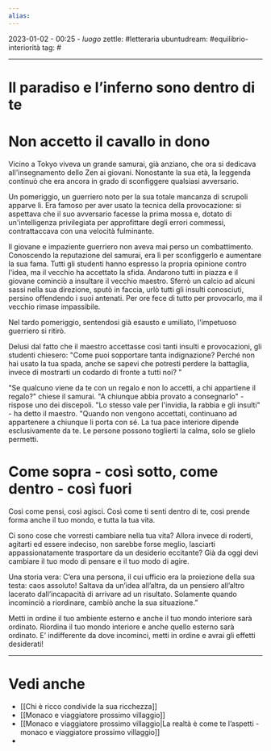 ```yaml
---
alias: 
---
```

2023-01-02 - 00:25 - *luogo*
zettle: #letteraria
ubuntudream: #equilibrio-interiorità
tag: #

---
# Il paradiso e l’inferno sono dentro di te

# Non accetto il cavallo in dono
Vicino a Tokyo viveva un grande samurai, già anziano, che ora si dedicava all'insegnamento dello Zen ai giovani. Nonostante la sua età, la leggenda continuò che era ancora in grado di sconfiggere qualsiasi avversario.

Un pomeriggio, un guerriero noto per la sua totale mancanza di scrupoli apparve lì. Era famoso per aver usato la tecnica della provocazione: si aspettava che il suo avversario facesse la prima mossa e, dotato di un'intelligenza privilegiata per approfittare degli errori commessi, contrattaccava con una velocità fulminante. 

Il giovane e impaziente guerriero non aveva mai perso un combattimento. Conoscendo la reputazione del samurai, era lì per sconfiggerlo e aumentare la sua fama. Tutti gli studenti hanno espresso la propria opinione contro l'idea, ma il vecchio ha accettato la sfida. Andarono tutti in piazza e il giovane cominciò a insultare il vecchio maestro. Sferrò un calcio ad alcuni sassi nella sua direzione, sputò in faccia, urlò tutti gli insulti conosciuti, persino offendendo i suoi antenati. Per ore fece di tutto per provocarlo, ma il vecchio rimase impassibile. 

Nel tardo pomeriggio, sentendosi già esausto e umiliato, l'impetuoso guerriero si ritirò.

Delusi dal fatto che il maestro accettasse così tanti insulti e provocazioni, gli studenti chiesero: "Come puoi sopportare tanta indignazione? Perché non hai usato la tua spada, anche se sapevi che potresti perdere la battaglia, invece di mostrarti un codardo di fronte a tutti noi? "

"Se qualcuno viene da te con un regalo e non lo accetti, a chi appartiene il regalo?" chiese il samurai. "A chiunque abbia provato a consegnarlo" - rispose uno dei discepoli. "Lo stesso vale per l'invidia, la rabbia e gli insulti" - ha detto il maestro. "Quando non vengono accettati, continuano ad appartenere a chiunque li porta con sé. La tua pace interiore dipende esclusivamente da te. Le persone possono toglierti la calma, solo se glielo permetti.



# Come sopra - così sotto, come dentro - così fuori

Così come pensi, così agisci. Così come ti senti dentro di te, così prende forma anche il tuo mondo, e tutta la tua vita.

Ci sono cose che vorresti cambiare nella tua vita? Allora invece di roderti, agitarti ed essere indeciso, non sarebbe forse meglio, lasciarti appassionatamente trasportare da un desiderio eccitante? Già da oggi devi cambiare il tuo modo di pensare e il tuo modo di agire.

Una storia vera: C’era una persona, il cui ufficio era la proiezione della sua testa: caos assoluto! Saltava da un’idea all’altra, da un pensiero all’altro lacerato dall’incapacità di arrivare ad un risultato. Solamente quando incominciò a riordinare, cambiò anche la sua situazione.”

Metti in ordine il tuo ambiente esterno e anche il tuo mondo interiore sarà ordinato. Riordina il tuo mondo interiore e anche quello esterno sarà ordinato. E’ indifferente da dove incominci, metti in ordine e avrai gli effetti desiderati!



---
# Vedi anche
- [[Chi è ricco condivide la sua ricchezza]]
- [[Monaco e viaggiatore prossimo villaggio]]
- [[Monaco e viaggiatore prossimo villaggio|La realtà è come te l’aspetti - monaco e viaggiatore prossimo villaggio]]
- 